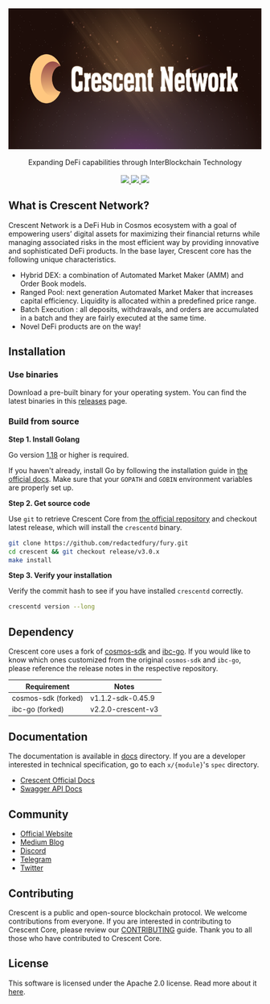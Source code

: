 <p>&nbsp;</p>
<p align="center">

<img src="assets/banner.png" width=700 height=280>

</p>

<p align="center">
Expanding DeFi capabilities through InterBlockchain Technology<br/><br/>

<a href="https://pkg.go.dev/github.com/redactedfury/fury">
    <img src="https://pkg.go.dev/badge/github.com/redactedfury/fury">
</a>
<a href="https://codecov.io/gh/redactedfury/fury">
    <img src="https://codecov.io/gh/redactedfury/fury/branch/main/graph/badge.svg">
</a>
<img src="https://github.com/redactedfury/fury/actions/workflows/test.yml/badge.svg">
</p>


## What is Crescent Network?

Crescent Network is a DeFi Hub in Cosmos ecosystem with a goal of empowering users’ digital assets for maximizing their financial returns while managing associated risks in the most efficient way by providing innovative and sophisticated DeFi products. In the base layer, Crescent core has the following unique characteristics.

- Hybrid DEX: a combination of Automated Market Maker (AMM) and Order Book models.
- Ranged Pool: next generation Automated Market Maker that increases capital efficiency. Liquidity is allocated within a predefined price range.
- Batch Execution : all deposits, withdrawals, and orders are accumulated in a batch and they are fairly executed at the same time.
- Novel DeFi products are on the way!

## Installation

### Use binaries

Download a pre-built binary for your operating system. You can find the latest binaries in this [releases](https://github.com/redactedfury/fury/releases) page.

### Build from source

**Step 1. Install Golang**

Go version [1.18](https://go.dev/doc/go1.18) or higher is required.

If you haven't already, install Go by following the installation guide in [the official docs](https://golang.org/doc/install). Make sure that your `GOPATH` and `GOBIN` environment variables are properly set up.

**Step 2. Get source code**

Use `git` to retrieve Crescent Core from [the official repository](https://github.com/redactedfury/fury) and checkout latest release, which will install the `crescentd` binary.

```bash
git clone https://github.com/redactedfury/fury.git
cd crescent && git checkout release/v3.0.x
make install
```

**Step 3. Verify your installation**

Verify the commit hash to see if you have installed `crescentd` correctly.

```bash
crescentd version --long
```

## Dependency

Crescent core uses a fork of [cosmos-sdk](https://github.com/crescent-network/cosmos-sdk) and [ibc-go](https://github.com/crescent-network/ibc-go). If you would like to know which ones customized from the original `cosmos-sdk` and `ibc-go`, please reference the release notes in the respective repository.

| Requirement         | Notes              |
|---------------------|--------------------|
| cosmos-sdk (forked) | v1.1.2-sdk-0.45.9  |
| ibc-go (forked)     | v2.2.0-crescent-v3 |

## Documentation

The documentation is available in [docs](docs) directory. If you are a developer interested in technical specification, go to each `x/{module}`'s `spec` directory.

* [Crescent Official Docs](https://docs.crescent.network/)
* [Swagger API Docs](https://app.swaggerhub.com/apis-docs/crescent/crescent/2.0.0)

## Community

* [Official Website](https://crescent.network/)
* [Medium Blog](https://crescentnetwork.medium.com/)
* [Discord](https://discord.com/invite/vmjfqHy4UA)
* [Telegram](https://t.me/+5lJ33oeqV2QwYzQ1)
* [Twitter](https://twitter.com/CrescentHub)

## Contributing

Crescent is a public and open-source blockchain protocol. We welcome contributions from everyone. If you are interested in contributing to Crescent Core, please review our [CONTRIBUTING](CONTRIBUTING.md) guide. Thank you to all those who have contributed to Crescent Core.

## License

This software is licensed under the Apache 2.0 license. Read more about it [here](LICENSE).
